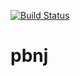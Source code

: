 [![Build Status](https://travis-ci.com/ContractBridge/pbnj.svg?branch=master)](https://travis-ci.com/ContractBridge/pbnj)

# pbnj
